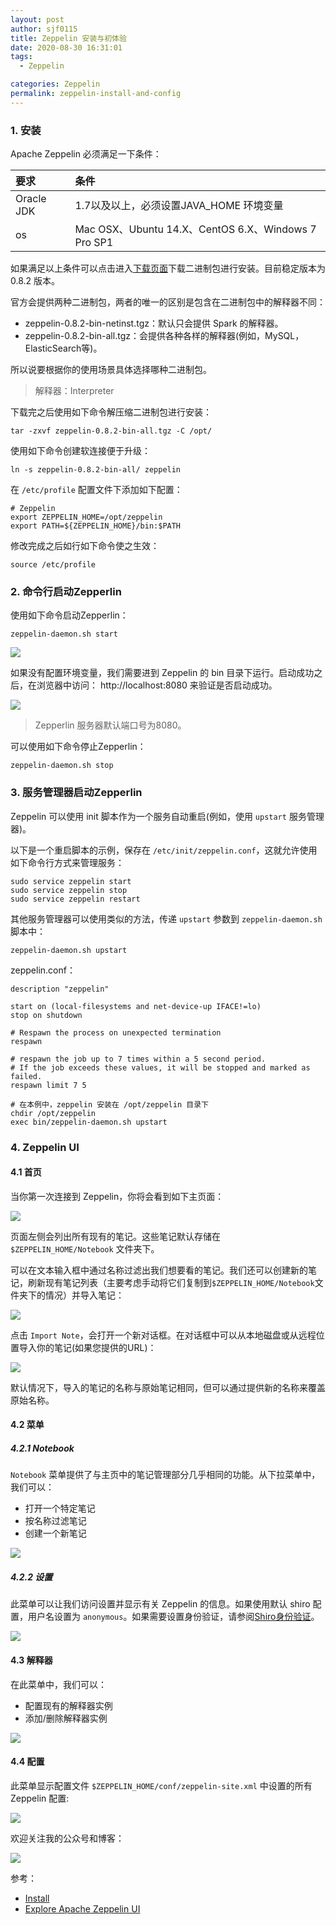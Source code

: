 ```yaml
---
layout: post
author: sjf0115
title: Zeppelin 安装与初体验
date: 2020-08-30 16:31:01
tags:
  - Zeppelin

categories: Zeppelin
permalink: zeppelin-install-and-config
---
```



### 1. 安装

Apache Zeppelin 必须满足一下条件：

| 要求     | 条件     |
| :------------- | :------------- |
| Oracle JDK | 1.7以及以上，必须设置JAVA_HOME 环境变量 |
| os | Mac OSX、Ubuntu 14.X、CentOS 6.X、Windows 7 Pro SP1 |

如果满足以上条件可以点击进入[下载页面](http://zeppelin.apache.org/download.html)下载二进制包进行安装。目前稳定版本为 0.8.2 版本。

官方会提供两种二进制包，两者的唯一的区别是包含在二进制包中的解释器不同：
- zeppelin-0.8.2-bin-netinst.tgz：默认只会提供 Spark 的解释器。
- zeppelin-0.8.2-bin-all.tgz：会提供各种各样的解释器(例如，MySQL，ElasticSearch等)。

所以说要根据你的使用场景具体选择哪种二进制包。

> 解释器：Interpreter

下载完之后使用如下命令解压缩二进制包进行安装：
```shell
tar -zxvf zeppelin-0.8.2-bin-all.tgz -C /opt/
```
使用如下命令创建软连接便于升级：
```
ln -s zeppelin-0.8.2-bin-all/ zeppelin
```

在 `/etc/profile` 配置文件下添加如下配置：
```
# Zeppelin
export ZEPPELIN_HOME=/opt/zeppelin
export PATH=${ZEPPELIN_HOME}/bin:$PATH
```
修改完成之后如行如下命令使之生效：
```shell
source /etc/profile
```

### 2. 命令行启动Zepperlin

使用如下命令启动Zepperlin：
```shell
zeppelin-daemon.sh start
```
![](2)

如果没有配置环境变量，我们需要进到 Zeppelin 的 bin 目录下运行。启动成功之后，在浏览器中访问： http://localhost:8080 来验证是否启动成功。

![](3)

> Zepperlin 服务器默认端口号为8080。

可以使用如下命令停止Zepperlin：
```shell
zeppelin-daemon.sh stop
```
### 3. 服务管理器启动Zepperlin

Zeppelin 可以使用 init 脚本作为一个服务自动重启(例如，使用 `upstart` 服务管理器)。

以下是一个重启脚本的示例，保存在 `/etc/init/zeppelin.conf`，这就允许使用如下命令行方式来管理服务：
```
sudo service zeppelin start  
sudo service zeppelin stop  
sudo service zeppelin restart
```
其他服务管理器可以使用类似的方法，传递 `upstart` 参数到 `zeppelin-daemon.sh` 脚本中：
```shell
zeppelin-daemon.sh upstart
```

zeppelin.conf：
```
description "zeppelin"

start on (local-filesystems and net-device-up IFACE!=lo)
stop on shutdown

# Respawn the process on unexpected termination
respawn

# respawn the job up to 7 times within a 5 second period.
# If the job exceeds these values, it will be stopped and marked as failed.
respawn limit 7 5

# 在本例中，zeppelin 安装在 /opt/zeppelin 目录下
chdir /opt/zeppelin
exec bin/zeppelin-daemon.sh upstart
```

### 4. Zeppelin UI

#### 4.1 首页

当你第一次连接到 Zeppelin，你将会看到如下主页面：

![](3)

页面左侧会列出所有现有的笔记。这些笔记默认存储在 `$ZEPPELIN_HOME/Notebook` 文件夹下。

可以在文本输入框中通过名称过滤出我们想要看的笔记。我们还可以创建新的笔记，刷新现有笔记列表（主要考虑手动将它们复制到`$ZEPPELIN_HOME/Notebook`文件夹下的情况）并导入笔记：

![](4)

点击 `Import Note`，会打开一个新对话框。在对话框中可以从本地磁盘或从远程位置导入你的笔记(如果您提供的URL)：

![](5)

默认情况下，导入的笔记的名称与原始笔记相同，但可以通过提供新的名称来覆盖原始名称。

#### 4.2 菜单

##### 4.2.1 Notebook

`Notebook` 菜单提供了与主页中的笔记管理部分几乎相同的功能。从下拉菜单中，我们可以：
- 打开一个特定笔记
- 按名称过滤笔记
- 创建一个新笔记

![](6)

##### 4.2.2 设置

此菜单可以让我们访问设置并显示有关 Zeppelin 的信息。如果使用默认 shiro 配置，用户名设置为 `anonymous`。如果需要设置身份验证，请参阅[Shiro身份验证](http://zeppelin.apache.org/docs/0.6.0/security/shiroauthentication.html)。

![](7)

#### 4.3 解释器

在此菜单中，我们可以：
- 配置现有的解释器实例
- 添加/删除解释器实例

![](8)

#### 4.4 配置

此菜单显示配置文件 `$ZEPPELIN_HOME/conf/zeppelin-site.xml` 中设置的所有 Zeppelin 配置:

![](9)

欢迎关注我的公众号和博客：

![](https://github.com/sjf0115/PubLearnNotes/blob/master/image/Other/smartsi.jpg?raw=true)

参考：
- [Install](http://zeppelin.apache.org/docs/0.8.2/quickstart/install.html)
- [Explore Apache Zeppelin UI](http://zeppelin.apache.org/docs/0.8.2/quickstart/explore_ui.html)
